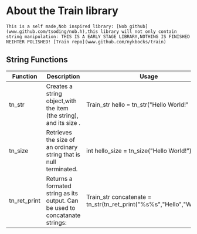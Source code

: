 # About the Train library
    This is a self made,Nob inspired library: [Nob github](www.github.com/tsoding/nob.h),this library will not only contain string manipulation: THIS IS A EARLY STAGE LIBRARY,NOTHING IS FINISHED NEIHTER POLISHED! [Train repo](www.github.com/nykbocks/train)
## String Functions
| Function     | Description                                                                   | Usage                                                                 |
|--------------|-------------------------------------------------------------------------------|-----------------------------------------------------------------------|
| tn_str       | Creates a string object,with the item (the string), and its size .            | Train_str hello = tn_str("Hello World!"                               |
| tn_size      | Retrieves the size of an  ordinary  string that is null terminated.           | int hello_size = tn_size("Hello World!");                             |
| tn_ret_print | Returns a formated string as  its output. Can be used to concatanate strings: | Train_str concatenate = tn_str(tn_ret_print("%s%s","Hello","World!")) |
